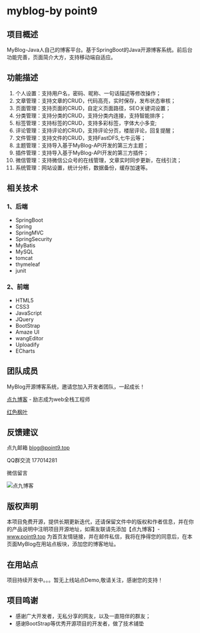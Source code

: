 # myblog-by point9
## 项目概述
MyBlog-Java人自己的博客平台。基于SpringBoot的Java开源博客系统。前后台功能完善，页面简介大方，支持移动端自适应。
## 功能描述
1. 个人设置：支持用户名，密码、昵称、一句话描述等修改操作；
2. 文章管理：支持文章的CRUD，代码高亮，实时保存，发布状态审核；
3. 页面管理：支持页面的CRUD，自定义页面路径，SEO关键词设置；
4. 分类管理：支持分类的CRUD，支持分类内连接，支持智能排序；
5. 标签管理：支持标签的CRUD，支持多彩标签，字体大小多变;
6. 评论管理：支持评论的CRUD，支持评论分页，楼层评论，回复提醒；
7. 文件管理：支持文件的CRUD，支持FastDFS,七牛云等；
8. 主题管理：支持导入基于MyBlog-API开发的第三方主题；
9. 插件管理：支持导入基于MyBlog-API开发的第三方插件；
10. 微信管理：支持微信公众号的在线管理，文章实时同步更新，在线引流；
11. 系统管理：网站设置，统计分析，数据备份，缓存加速等。
## 相关技术
### 1、后端
- SpringBoot
- Spring
- SpringMVC
- SpringSecurity
- MyBatis
- MySQL
- tomcat
- thymeleaf
- junit
### 2、前端
- HTML5
- CSS3
- JavaScript
- JQuery
- BootStrap
- Amaze UI
- wangEditor
- Uploadify
- ECharts
## 团队成员
MyBlog开源博客系统，邀请您加入开发者团队，一起成长！

<a href="http://www.point9.top" target="_blank">点九博客</a> - 励志成为web全栈工程师
   
<a href="http://www.guimeiling.com" target="_blank">红色枫叶</a>
## 反馈建议
点九邮箱    blog@point9.top

QQ群交流    177014281

微信留言   

![点九博客](http://www.point9.top/wp-content/uploads/2019/02/qrcode_for_gh_f9e0d2e01b09_344.jpg )
## 版权声明
本项目免费开源，提供长期更新迭代，还请保留文件中的版权和作者信息，并在你的产品说明中注明项目开源地址，如需友联请先添加【点九博客】- www.point9.top 为首页友情链接，并在邮件私信，我将在挣得您的同意后，在本页面MyBlog在用站点板块，添加您的博客地址。
## 在用站点
项目持续开发中。。。暂无上线站点Demo,敬请关注，感谢您的支持！
## 项目鸣谢
- 感谢广大开发者，无私分享的网友，以及一直陪伴的群友；
- 感谢BootStrap等优秀开源项目的开发者，做了技术铺垫